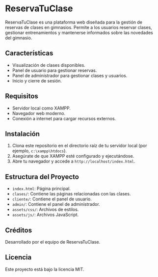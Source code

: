 # ReservaTuClase

ReservaTuClase es una plataforma web diseñada para la gestión de reservas de clases en gimnasios. Permite a los usuarios reservar clases, gestionar entrenamientos y mantenerse informados sobre las novedades del gimnasio.

## Características

- Visualización de clases disponibles.
- Panel de usuario para gestionar reservas.
- Panel de administrador para gestionar clases y usuarios.
- Inicio y cierre de sesión.

## Requisitos

- Servidor local como XAMPP.
- Navegador web moderno.
- Conexión a internet para cargar recursos externos.

## Instalación

1. Clona este repositorio en el directorio raíz de tu servidor local (por ejemplo, `c:\xampp\htdocs`).
2. Asegúrate de que XAMPP esté configurado y ejecutándose.
3. Abre tu navegador y accede a `http://localhost/index.html`.

## Estructura del Proyecto

- `index.html`: Página principal.
- `clases/`: Contiene las páginas relacionadas con las clases.
- `cliente/`: Contiene el panel de usuario.
- `admin/`: Contiene el panel de administrador.
- `assets/css/`: Archivos de estilos.
- `assets/js/`: Archivos JavaScript.

## Créditos

Desarrollado por el equipo de ReservaTuClase.

## Licencia

Este proyecto está bajo la licencia MIT.
